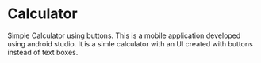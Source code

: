 # Calculator
Simple Calculator using buttons. 
This is a mobile application developed using android studio. It is a simle calculator with an UI created with buttons instead of text boxes. 
